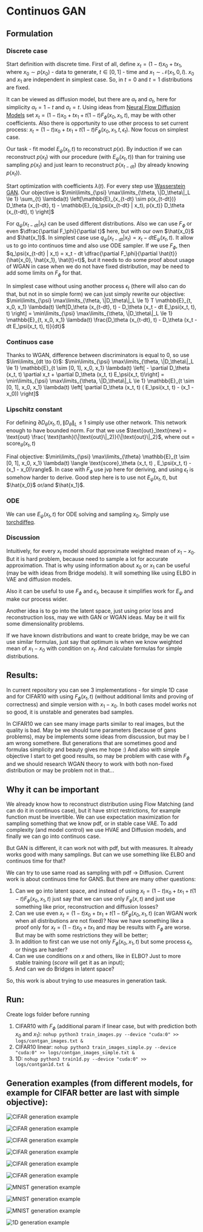 # Continuos GAN

## Formulation

### Discrete case

Start definition with discrete time. First of all, define $`x_t = (1 - t) x_0 + t x_1`$, where $`x_0 \sim p(x_0)`$ - data to generate, $`t \in [0, 1]`$ - time and $`x_1 \sim \mathcal{N}(x_1, 0, I)`$. $`x_0`$ and $`x_1`$ are independent in simplest case. So, in $`t=0`$ and $`t=1`$ distributions are fixed. 

It can be viewed as diffusion model, but there are $`\alpha_t`$ and $`\sigma_t`$, here for simplicity $`\alpha_t = 1 - t`$ and $`\sigma_t = t`$. Using ideas from [Neural Flow Diffusion Models](https://arxiv.org/pdf/2404.12940) set $`x_t = (1 - t) x_0 + t x_1 + t (1 - t) F_\phi(x_0, x_1, t)`$, may be with other coefficients. Also there is opportunity to use other process to set current process: $`x_t = (1 - t) x_0 + t x_1 + t (1 - t) F_\phi(x_0, x_1, t, \epsilon_t)`$. Now focus on simplest case.

Our task - fit model $`E_\psi(x_t, t)`$ to reconstruct $`p(x)`$. By induction if we can reconstruct $`p(x_t)`$ with our procedure (with $`E_\psi(x_t, t)`$) than for training use sampling $`p(x_t)`$ and just learn to reconstruct $`p(x_{t-dt})`$ (by already knowing $`p(x_t)`$).

Start optimization with coefficients $`\lambda(t)`$. For every step use [Wasserstein GAN](https://arxiv.org/pdf/1701.07875). Our objective is $`\min\limits_{\psi} \max\limits_{\theta, \|D_\theta\|_L \le 1} \sum_{t} \lambda(t) \left[\mathbb{E}_{x_{t-dt} \sim p(x_{t-dt})} D_\theta (x_{t-dt}, t) - \mathbb{E}_{q_\psi(x_{t-dt} | x_t), p(x_t)} D_\theta (x_{t-dt}, t) \right]`$

For $`q_\psi(x_{t-dt} | x_t)`$ can be used different distributions. Also we can use $`F_\phi`$ or even $`\dfrac{\partial F_\phi}{\partial t}`$ here, but with our own $`\hat{x_0}`$ and $`\hat{x_1}`$. In simplest case use $`q_\psi(x_{t-dt} | x_t) = x_t -  dt E_\psi(x_t, t)`$. It allow us to go into continuos time and also use ODE sampler. If we use $`F_\phi`$, then $`q_\psi(x_{t-dt} | x_t) = x_t - dt \dfrac{\partial F_\phi}{\partial \hat{t}}(\hat{x_0}, \hat{x_1}, \hat{t}=t)`$, but it needs to do some proof about usage of WGAN in case when we do not have fixed distribution, may be need to add some limits on $`F_\phi`$ for that. 

In simplest case without using another process $`\epsilon_t`$ (there will also can do that, but not in so simple form) we can just simply rewrite our objective: $`\min\limits_{\psi} \max\limits_{\theta, \|D_\theta\|_L \le 1} T \mathbb{E}_{t, x_0, x_1} \lambda(t) \left[D_\theta (x_{t-dt}, t) - D_\theta (x_t - dt E_\psi(x_t, t), t) \right] = \min\limits_{\psi} \max\limits_{\theta, \|D_\theta\|_L \le 1} \mathbb{E}_{t, x_0, x_1} \lambda(t) \frac{D_\theta (x_{t-dt}, t) - D_\theta (x_t - dt E_\psi(x_t, t), t)}{dt}`$

### Continuos case

Thanks to WGAN, difference between discriminators is equal to $`0`$, so use $`\lim\limits_{dt \to 0}`$: $`\min\limits_{\psi} \max\limits_{\theta, \|D_\theta\|_L \le 1} \mathbb{E}_{t \sim [0, 1], x_0, x_1} \lambda(t) \left[ - \partial D_\theta (x_t, t) \partial x_t + \partial D_\theta (x_t, t) E_\psi(x_t, t)\right] = \min\limits_{\psi} \max\limits_{\theta, \|D_\theta\|_L \le 1} \mathbb{E}_{t \sim [0, 1], x_0, x_1} \lambda(t) \left[ \partial D_\theta (x_t, t) ( E_\psi(x_t, t) - (x_1 - x_0)) \right]`$


### Lipschitz constant

For defining $`\partial D_\theta (x_t, t), \|D_\theta\|_L \le 1`$ simply use other network. This network enough to have bounded norm. For that we use $`\text{out}_\text{new} = \text{out} \frac{ \text{tanh}(\|\text{out}\|_2)}{\|\text{out}\|_2}`$, where $`\text{out}= \text{score}_\theta (x_t, t)`$

Final objective: $`\min\limits_{\psi} \max\limits_{\theta} \mathbb{E}_{t \sim [0, 1], x_0, x_1} \lambda(t) \langle \text{score}_\theta (x_t, t) , E_\psi(x_t, t) - (x_1 - x_0)\rangle`$. In case with $`F_\phi`$ use jvp here for deriving, and using $`\epsilon_t`$ is somehow harder to derive. Good step here is to use not $`E_\psi(x_t, t)`$, but $`\hat{x_0}`$ or/and $`\hat{x_1}`$. 

### ODE

We can use $`E_\psi(x_t, t)`$ for ODE solving and sampling $`x_0`$. Simply use [torchdiffeq](https://github.com/rtqichen/torchdiffeq).


### Discussion

Intuitively, for every $`x_t`$ model should approximate weighted mean of $`x_1 - x_0`$. But it is hard problem, because need to sample a lot for accurate approximation. That is why using information about $`x_0`$ or $`x_1`$ can be useful (may be with ideas from Bridge models). It will something like using ELBO in VAE and diffusion models.

Also it can be useful to use $`F_\phi`$ and $`\epsilon_t`$, because it simplifies work for $`E_\psi`$ and make our process wider. 

Another idea is to go into the latent space, just using prior loss and reconstruction loss, may we with GAN or WGAN ideas. May be it will fix some dimensionality problems.

If we have known distributions and want to create bridge, may be we can use similar formulas, just say that optimum is when we know weighted mean of $x_1 - x_0$ with condition on $x_t$. And calculate formulas for simple distributions. 

## Results:

In current repository you can see $`3`$ implementations - for simple 1D case and for CIFAR10 with using $`F_\phi(x_t, t)`$ (without additional limits and proving of correctness) and simple version with $`x_1 - x_0`$. In both cases model works not so good, it is unstable and generates bad samples.

In CIFAR10 we can see many image parts similar to real images, but the quality is bad. May be we should tune parameters (because of gans problems), may be implements some ideas from discussion, but may be I am wrong somethere. But generations that are sometimes good and formulas simplicity and beauty gives me hope :) And also with simple objective I start to get good results, so may be problem with case with $`F_\phi`$ and we should research WGAN theory to work with both non-fixed distribution or may be problem not in that...

## Why it can be important

We already know how to reconstruct distribution using Flow Matching (and can do it in continuos case), but it have strict restrictions, for example function must be invertible. We can use expectation maximization for sampling something that we know pdf, or in stable case VAE. To add complexity (and model control) we use HVAE and Diffusion models, and finally we can go into continuos case. 

But GAN is different, it can work not with pdf, but with measures. It already works good with many samplings. But can we use something like ELBO and continuos time for that?

We can try to use same road as sampling with pdf -> Diffusion. Current work is about continuos time for GANS. But there are many other questions:
1. Can we go into latent space, and instead of using $`x_t = (1 - t) x_0 + t x_1 + t (1 - t) F_\phi(x_0, x_1, t)`$ just say that we can use only $`F_\phi(x, t)`$ and just use something like prior, reconstruction and diffusion losses?
2. Can we use even $`x_t = (1 - t) x_0 + t x_1 + t (1 - t) F_\phi(x_0, x_1, t)`$ (can WGAN work when all distributions are not fixed)? Now we have something like a proof only for $`x_t = (1 - t) x_0 + t x_1`$ and may be results with $`F_\phi`$ are worse. But may be with some restrictions they will be better;
3. In addition to first can we use not only $`F_\phi(x_0, x_1, t)`$ but some process $`\epsilon_t`$, or things are harder?
4. Can we use conditions on $`x`$ and others, like in ELBO? Just to more stable training ($`score`$ will get it as an input);
5. And can we do Bridges in latent space?

So, this work is about trying to use measures in generation task.

## Run:

Create logs folder before running 

1. CIFAR10 with $`F_\phi`$ (additional param if linear case, but with prediction both $`x_0`$ and $`x_1`$): `nohup python3 train_images.py --device "cuda:0" >> logs/contgan_images.txt &`
1. CIFAR10 linear: `nohup python3 train_images_simple.py --device "cuda:0" >> logs/contgan_images_simple.txt &`
3. 1D: `nohup python3 train1d.py --device "cuda:0" >> logs/contgan1d.txt &`

## Generation examples (from different models, for example for CIFAR better are last with simple objective):

![CIFAR generation example](images/cifar_1.png)


![CIFAR generation example](images/cifar_2.png)


![CIFAR generation example](images/cifar_3.png)


![CIFAR generation example](images/cifar_4.png)


![CIFAR generation example](images/cifar_5.png)


![CIFAR generation example](images/cifar_6.png)


![MNIST generation example](images/mnist_1.png)


![MNIST generation example](images/mnist_2.png)


![MNIST generation example](images/mnist_3.png)


![1D generation example](images/1d.png)